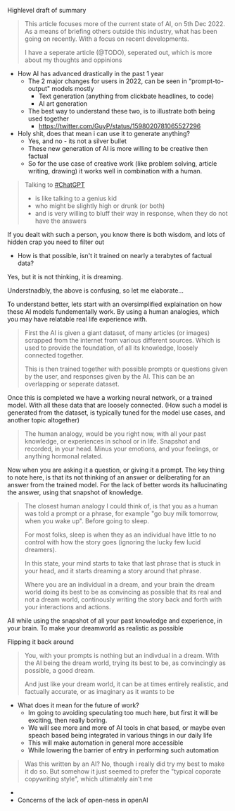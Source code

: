
Highlevel draft of summary

> This article focuses more of the current state of AI, on 5th Dec 2022. As a means of briefing others outside this industry, what has been going on recently. With a focus on recent developments.
> 
> I have a seperate article (@TODO), seperated out, which is more about my thoughts and oppinions

- How AI has advanced drastically in the past 1 year
	- The 2 major changes for users in 2022, can be seen in "prompt-to-output" models mostly
		- Text generation (anything from clickbate headlines, to code) 
		- AI art generation
	- The best way to understand these two, is to illustrate both being used together
		- https://twitter.com/GuyP/status/1598020781065527296
- Holy shit, does that mean i can use it to generate anything?
	- Yes, and no - its not a silver bullet
	- These new generation of AI is more willing to be creative then factual
	- So for the use case of creative work (like problem solving, article writing, drawing) it works well in combination with a human.

> Talking to [#ChatGPT](https://twitter.com/hashtag/ChatGPT?src=hashtag_click) 
> - is like talking to a genius kid
> - who might be slightly high or drunk (or both) 
> - and is very willing to bluff their way in response, when they do not have the answers 
>   
  If you dealt with such a person, you know there is both wisdom, and lots of hidden crap you need to filter out

- How is that possible, isn't it trained on nearly a terabytes of factual data?

Yes, but it is not thinking, it is dreaming.

Understnadbly, the above is confusing, so let me elaborate...

To understand better, lets start with an oversimplified explaination on how these AI models fundementally work. By using a human analogies, which you may have relatable real life experience with.

> First the AI is given a giant dataset, of many articles (or images) scrapped from the internet from various different sources. Which is used to provide the foundation, of all its knowledge, loosely connected together. 
> 
> This is then trained together with possible prompts or questions given by the user, and responses given by the AI. This can be an overlapping or seperate dataset.

Once this is completed we have a working neural network, or a trained model. With all these data that are loosely connected. (How such a model is generated from the dataset, is typically tuned for the model use cases, and another topic altogether)

> The human analogy, would be you right now, with all your past knowledge, or experiences in school or in life. Snapshot and recorded, in your head. Minus your emotions, and your feelings, or anything hormonal related.

Now when you are asking it a question, or giving it a prompt. The key thing to note here, is that its not thinking of an answer or deliberating for an answer from the trained model. For the lack of better words its hallucinating the answer, using that snapshot of knowledge.

> The closest human analogy I could think of, is that you as a human was told a prompt or a phrase, for example "go buy milk tomorrow, when you wake up". Before going to sleep.
> 
> For most folks, sleep is when they as an individual have little to no control with how the story goes (ignoring the lucky few lucid dreamers). 
> 
> In this state, your mind starts to take that last phrase that is stuck in your head, and it starts dreaming a story around that phrase.
> 
> Where you are an individual in a dream, and your brain the dream world doing its best to be as convincing as possible that its real and not a dream world, continously writing the story back and forth with your interactions and actions.
> 
  All while using the snapshot of all your past knowledge and experience, in your brain. To make your dreamworld as realistic as possible

Flipping it back around

> You, with your prompts is nothing but an indivdual in a dream.
> With the AI being the dream world, trying its best to be, as convincingly as possible, a good dream.
> 
> And just like your dream world, it can be at times entirely realistic, and factually accurate, or as imaginary as it wants to be

- What does it mean for the future of work?
	- Im going to avoiding speculating too much here, but first it will be exciting, then really boring.
	- We will see more and more of AI tools in chat based, or maybe even speach based being integrated in various things in our daily life
	- This will make automation in general more accessible
	- While lowering the barrier of entry in performing such automation

> Was this written by an AI?
> No, though i really did try my best to make it do so. But somehow it just seemed to prefer the "typical coporate copywriting style", which ultimately ain't me













- 
- Concerns of the lack of open-ness in openAI
